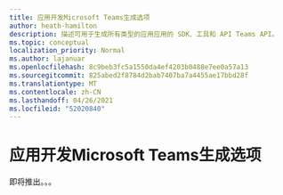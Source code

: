 ```yaml
---
title: 应用开发Microsoft Teams生成选项
author: heath-hamilton
description: 描述可用于生成所有类型的应用应用的 SDK、工具和 API Teams API。
ms.topic: conceptual
localization_priority: Normal
ms.author: lajanuar
ms.openlocfilehash: 8c9beb3fc5a1550da4ef4203b0488e7ee0a57a13
ms.sourcegitcommit: 825abed2f8784d2bab7407ba7a4455ae17bbd28f
ms.translationtype: MT
ms.contentlocale: zh-CN
ms.lasthandoff: 04/26/2021
ms.locfileid: "52020840"
---
```

# <a name="build-options-for-microsoft-teams-app-development"></a>应用开发Microsoft Teams生成选项

即将推出。。。
